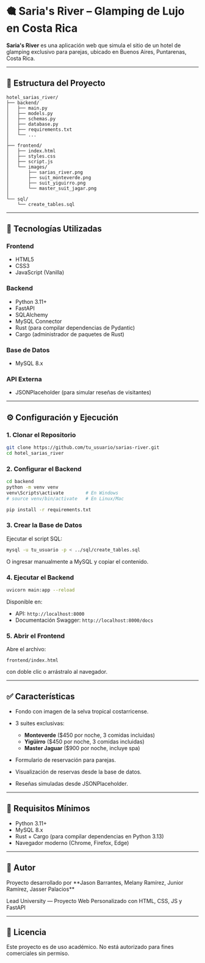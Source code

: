 # 🎕️ Saria's River – Glamping de Lujo en Costa Rica

**Saria's River** es una aplicación web que simula el sitio de un hotel de glamping exclusivo para parejas, ubicado en Buenos Aires, Puntarenas, Costa Rica.

---

## 📁 Estructura del Proyecto

```
hotel_sarias_river/
├── backend/
│   ├── main.py
│   ├── models.py
│   ├── schemas.py
│   ├── database.py
│   ├── requirements.txt
│   └── ...
│
├── frontend/
│   ├── index.html
│   ├── styles.css
│   ├── script.js
│   └── images/
│       ├── sarias_river.png
│       ├── suit_monteverde.png
│       ├── suit_yiguirro.png
│       └── master_suit_jagar.png
│
└── sql/
    └── create_tables.sql
```

---

## 🚀 Tecnologías Utilizadas

### Frontend

* HTML5
* CSS3
* JavaScript (Vanilla)

### Backend

* Python 3.11+
* FastAPI
* SQLAlchemy
* MySQL Connector
* Rust (para compilar dependencias de Pydantic)
* Cargo (administrador de paquetes de Rust)

### Base de Datos

* MySQL 8.x

### API Externa

* JSONPlaceholder (para simular reseñas de visitantes)

---

## ⚙️ Configuración y Ejecución

### 1. Clonar el Repositorio

```bash
git clone https://github.com/tu_usuario/sarias-river.git
cd hotel_sarias_river
```

### 2. Configurar el Backend

```bash
cd backend
python -m venv venv
venv\Scripts\activate        # En Windows
# source venv/bin/activate   # En Linux/Mac

pip install -r requirements.txt
```

### 3. Crear la Base de Datos

Ejecutar el script SQL:

```bash
mysql -u tu_usuario -p < ../sql/create_tables.sql
```

O ingresar manualmente a MySQL y copiar el contenido.

### 4. Ejecutar el Backend

```bash
uvicorn main:app --reload
```

Disponible en:

* API: `http://localhost:8000`
* Documentación Swagger: `http://localhost:8000/docs`

### 5. Abrir el Frontend

Abre el archivo:

```
frontend/index.html
```

con doble clic o arrástralo al navegador.

---

## ✅ Características

* Fondo con imagen de la selva tropical costarricense.
* 3 suites exclusivas:

  * **Monteverde** (\$450 por noche, 3 comidas incluidas)
  * **Yigüirro** (\$450 por noche, 3 comidas incluidas)
  * **Master Jaguar** (\$900 por noche, incluye spa)
* Formulario de reservación para parejas.
* Visualización de reservas desde la base de datos.
* Reseñas simuladas desde JSONPlaceholder.

---

## 📢 Requisitos Mínimos

* Python 3.11+
* MySQL 8.x
* Rust + Cargo (para compilar dependencias en Python 3.13)
* Navegador moderno (Chrome, Firefox, Edge)

---

## 💬 Autor

Proyecto desarrollado por \*\*Jason Barrantes, Melany Ramírez, Junior Ramírez, Jasser Palacios\*\*

Lead University — Proyecto Web Personalizado con HTML, CSS, JS y FastAPI

---

## 📃 Licencia

Este proyecto es de uso académico. No está autorizado para fines comerciales sin permiso.
